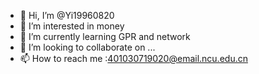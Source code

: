 - 👋 Hi, I’m @Yi19960820
- 👀 I’m interested in money
- 🌱 I’m currently learning GPR and network
- 💞️ I’m looking to collaborate on ...
- 📫 How to reach me :401030719020@email.ncu.edu.cn

<!---
Yi19960820/Yi19960820 is a ✨ special ✨ repository because its `README.md` (this file) appears on your GitHub profile.
You can click the Preview link to take a look at your changes.
--->
